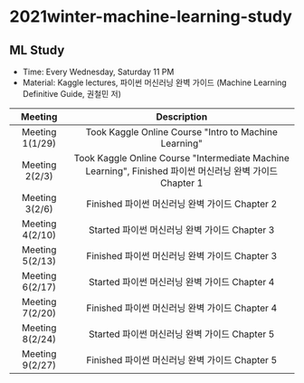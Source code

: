 # 2021winter-machine-learning-study

## ML Study
* Time: Every Wednesday, Saturday 11 PM
* Material: Kaggle lectures, 파이썬 머신러닝 완벽 가이드 (Machine Learning Definitive Guide, 권철민 저)

| **Meeting** |**Description**|
|:--------:|:-----------:|
|Meeting 1(1/29)|Took Kaggle Online Course "Intro to Machine Learning"|
|Meeting 2(2/3)|Took Kaggle Online Course "Intermediate Machine Learning", Finished 파이썬 머신러닝 완벽 가이드 Chapter 1|
|Meeting 3(2/6)|Finished 파이썬 머신러닝 완벽 가이드 Chapter 2|
|Meeting 4(2/10)|Started 파이썬 머신러닝 완벽 가이드 Chapter 3|
|Meeting 5(2/13)|Finished 파이썬 머신러닝 완벽 가이드 Chapter 3|
|Meeting 6(2/17)|Started 파이썬 머신러닝 완벽 가이드 Chapter 4|
|Meeting 7(2/20)|Finished 파이썬 머신러닝 완벽 가이드 Chapter 4|
|Meeting 8(2/24)|Started 파이썬 머신러닝 완벽 가이드 Chapter 5|
|Meeting 9(2/27)|Finished 파이썬 머신러닝 완벽 가이드 Chapter 5|
